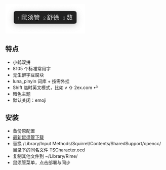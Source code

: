 <img alt="鼠须管" src="screenshot.png" width="50%" height="50%">

## 特点

- 小鹤双拼
- 8105 个标准常用字
- 无生僻字豆腐块
- luna_pinyin 词库 + 按需外挂
- Shift 临时英文模式，比如 v ⇧ 2ex.com ⏎
- 暗色主题
- 默认关闭：emoji

## 安装

- 备份原配置
- [最新鼠须管下载](https://dl.bintray.com/rime/squirrel/)
- 替换 /Library/Input Methods/Squirrel/Contents/SharedSupport/opencc/ 目录下的同名文件 TSCharacter.ocd
- 复制其他文件到 ~/Library/Rime/
- 鼠须管菜单，点击部署与同步
